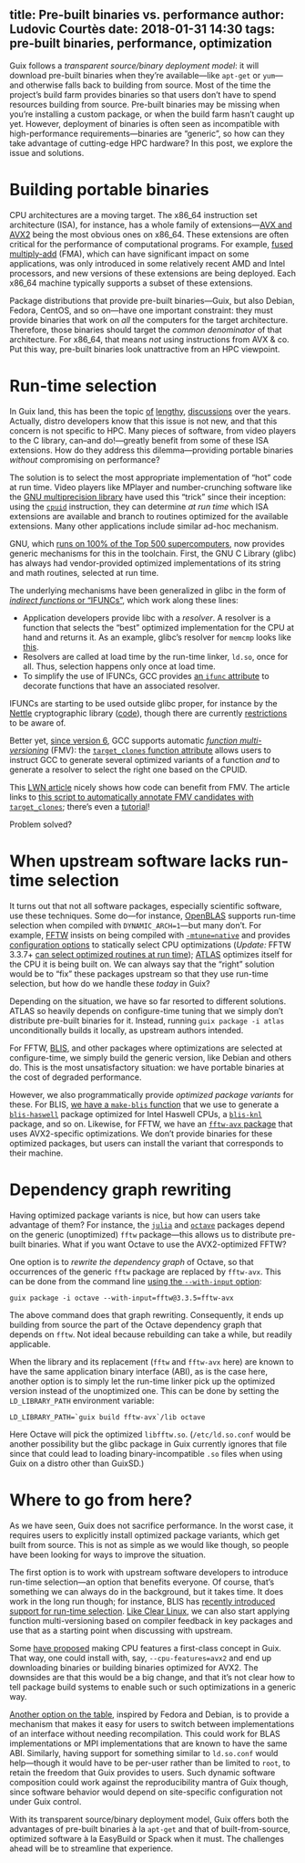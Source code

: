 title: Pre-built binaries vs. performance
author: Ludovic Courtès
date: 2018-01-31 14:30
tags: pre-built binaries, performance, optimization
---

Guix follows a _transparent source/binary deployment model_: it will
download pre-built binaries when they’re available—like `apt-get` or
`yum`—and otherwise falls back to building from source.  Most of the
time the project’s build farm provides binaries so that users don’t have
to spend resources building from source.  Pre-built binaries may be
missing when you’re installing a custom package, or when the build farm
hasn’t caught up yet.  However, deployment of binaries is often seen as
incompatible with high-performance requirements—binaries are “generic”,
so how can they take advantage of cutting-edge HPC hardware?  In this
post, we explore the issue and solutions.

# Building portable binaries

CPU architectures are a moving target.  The x86\_64 instruction set
architecture (ISA), for instance, has a whole family of extensions—[AVX
and AVX2](https://en.wikipedia.org/wiki/Advanced_Vector_Extensions)
being the most obvious ones on x86\_64.  These extensions are often
critical for the performance of computational programs.  For example,
[fused multiply-add](https://en.wikipedia.org/wiki/FMA_instruction_set)
(FMA), which can have significant impact on some applications, was only
introduced in some relatively recent AMD and Intel processors, and new
versions of these extensions are being deployed.  Each x86\_64 machine
typically supports a subset of these extensions.

Package distributions that provide pre-built binaries—Guix, but also
Debian, Fedora, CentOS, and so on—have one important constraint: they
must provide binaries that work on _all_ the computers for the target
architecture.  Therefore, those binaries should target the _common
denominator_ of that architecture.  For x86\_64, that means _not_ using
instructions from AVX & co.  Put this way, pre-built binaries look
unattractive from an HPC viewpoint.

# Run-time selection

In Guix land, this has been the topic
[of](https://lists.gnu.org/archive/html/guix-devel/2016-10/msg00005.html)
[lengthy](https://lists.gnu.org/archive/html/guix-devel/2017-08/msg00155.html),
[discussions](https://lists.gnu.org/archive/html/guix-devel/2017-09/msg00002.html)
over the years.  Actually, distro developers know that this issue is not
new, and that this concern is not specific to HPC.  Many pieces of
software, from video players to the C library, can–and do!—greatly
benefit from some of these ISA extensions.  How do they address this
dilemma—providing portable binaries _without_ compromising on
performance?

The solution is to select the most appropriate implementation of “hot”
code at run time.  Video players like MPlayer and number-crunching
software like the [GNU multiprecision library](https://gmplib.org/) have
used this “trick” since their inception: using the
[`cpuid`](https://en.wikipedia.org/wiki/Cpuid) instruction, they can
determine _at run time_ which ISA extensions are available and branch to
routines optimized for the available extensions.  Many other
applications include similar ad-hoc mechanism.

GNU, which [runs on 100% of the Top 500
supercomputers](https://www.top500.org/statistics/list/), now provides
generic mechanisms for this in the toolchain.  First, the GNU C Library
(glibc) has always had vendor-provided optimized implementations of its
string and math routines, selected at run time.

The underlying mechanisms have been generalized in glibc in the form of
[_indirect functions_ or
“IFUNCs”](https://sourceware.org/glibc/wiki/GNU_IFUNC), which work along
these lines:

  - Application developers provide libc with a _resolver_.  A resolver
    is a function that selects the “best” optimized implementation for
    the CPU at hand and returns it.  As an example, glibc’s resolver for
    `memcmp` looks like
    [this](https://sourceware.org/git/?p=glibc.git;a=blob;f=sysdeps/x86_64/multiarch/ifunc-memcmp.h).
  - Resolvers are called at load time by the run-time linker, `ld.so`,
    once for all.  Thus, selection happens only once at load time.
  - To simplify the use of IFUNCs, GCC provides [an `ifunc`
    attribute](https://gcc.gnu.org/onlinedocs/gcc-7.3.0/gcc/Common-Function-Attributes.html#index-ifunc-function-attribute)
    to decorate functions that have an associated resolver.
	
IFUNCs are starting to be used outside glibc proper, for instance by the
[Nettle](https://www.lysator.liu.se/~nisse/nettle/) cryptographic
library
([code](https://git.lysator.liu.se/nettle/nettle/blob/master/fat-setup.h#L32)),
though there are currently
[restrictions](https://sourceware.org/glibc/wiki/GNU_IFUNC#How_do_I_use_indirect_functions_in_my_own_code.3F)
to be aware of.

Better yet, [since version
6](https://developers.redhat.com/blog/2016/02/23/upcoming-features-in-gcc-6/),
GCC supports automatic [_function
multi-versioning_](https://gcc.gnu.org/wiki/FunctionMultiVersioning)
(FMV): the [`target_clones` function
attribute](https://gcc.gnu.org/onlinedocs/gcc-7.3.0/gcc/Common-Function-Attributes.html#index-target_005fclones-function-attribute)
allows users to instruct GCC to generate several optimized variants of a
function _and_ to generate a resolver to select the right one based on
the CPUID.

This [LWN article](https://lwn.net/Articles/691932/) nicely shows how
code can benefit from FMV.  The article links to [this script to
automatically annotate FMV candidates with
`target_clones`](https://github.com/clearlinux/make-fmv-patch); there’s
even a
[tutorial](https://docs.01.org/clearlinux/latest/tutorials/fmv.html)!

Problem solved?

# When upstream software lacks run-time selection

It turns out that not all software packages, especially scientific
software, use these techniques.  Some do—for instance,
[OpenBLAS](https://hpc.guix.info/package/openblas) supports
run-time selection when compiled with `DYNAMIC_ARCH=1`—but many don’t.
For example, [FFTW](https://hpc.guix.info/package/fftw)
insists on being compiled with
[`-mtune=native`](https://gcc.gnu.org/onlinedocs/gcc-7.3.0/gcc/x86-Options.html#index-mtune-15)
and provides [configuration
options](http://fftw.org/fftw3_doc/Installation-on-Unix.html#Installation-on-Unix)
to statically select CPU optimizations (*Update:* FFTW 3.3.7+ [can select
optimized routines at run time](https://lists.gnu.org/archive/html/guix-devel/2018-04/msg00091.html));
[ATLAS](https://hpc.guix.info/package/atlas) optimizes
itself for the CPU it is being built on.  We can always say that the
“right” solution would be to “fix” these packages upstream so that they
use run-time selection, but how do we handle these _today_ in Guix?

Depending on the situation, we have so far resorted to different
solutions.  ATLAS so heavily depends on configure-time tuning that we
simply don’t distribute pre-built binaries for it.  Instead, running
`guix package -i atlas` unconditionally builds it locally, as upstream
authors intended.

For FFTW, [BLIS](https://hpc.guix.info/package/blis), and
other packages where optimizations are selected at configure-time, we
simply build the generic version, like Debian and others do.  This is
the most unsatisfactory situation: we have portable binaries at the cost
of degraded performance.

However, we also programmatically provide _optimized package variants_
for these.  For BLIS, [we have a `make-blis`
function](https://git.savannah.gnu.org/cgit/guix.git/tree/gnu/packages/maths.scm#n2687)
that we use to generate a
[`blis-haswell`](https://git.savannah.gnu.org/cgit/guix.git/tree/gnu/packages/maths.scm?id=fddf1dc3aba3176b6efc9e0be0918245665a6ebf#n2762)
package optimized for Intel Haswell CPUs, a
[`blis-knl`](https://git.savannah.gnu.org/cgit/guix.git/tree/gnu/packages/maths.scm?id=fddf1dc3aba3176b6efc9e0be0918245665a6ebf#n2767)
package, and so on.  Likewise, for FFTW, we have an [`fftw-avx`
package](https://git.savannah.gnu.org/cgit/guix.git/tree/gnu/packages/algebra.scm?id=ea5624739855f1770c960859e73d3758a95b7282#n592)
that uses AVX2-specific optimizations.  We don’t provide binaries for
these optimized packages, but users can install the variant that
corresponds to their machine.

# Dependency graph rewriting

Having optimized package variants is nice, but how can users take
advantage of them?  For instance, the
[`julia`](https://hpc.guix.info/package/julia) and
[`octave`](https://hpc.guix.info/package/octave) packages
depend on the generic (unoptimized) `fftw` package—this allows us to
distribute pre-built binaries.  What if you want Octave to use the
AVX2-optimized FFTW?

One option is to _rewrite the dependency graph_ of Octave, so that
occurrences of the generic `fftw` package are replaced by `fftw-avx`.  This
can be done from the command line [using the `--with-input`
option](https://www.gnu.org/software/guix/manual/html_node/Package-Transformation-Options.html):

```
guix package -i octave --with-input=fftw@3.3.5=fftw-avx
```

The above command does that graph rewriting.  Consequently, it ends up
building from source the part of the Octave dependency graph that
depends on `fftw`.  Not ideal because rebuilding can take a while, but
readily applicable.

When the library and its replacement (`fftw` and `fftw-avx` here) are
known to have the same application binary interface (ABI), as is the
case here, another option is to simply let the run-time linker pick up
the optimized version instead of the unoptimized one.  This can be done
by setting the `LD_LIBRARY_PATH` environment variable:

```
LD_LIBRARY_PATH=`guix build fftw-avx`/lib octave
```

Here Octave will pick the optimized `libfftw.so`.  (`/etc/ld.so.conf`
would be another possibility but the glibc package in Guix currently
ignores that file since that could lead to loading
binary-incompatible `.so` files when using Guix on a distro other than
GuixSD.)

# Where to go from here?

As we have seen, Guix does not sacrifice performance.  In the worst
case, it requires users to explicitly install optimized package
variants, which get built from source.  This is not as simple as we
would like though, so people have been looking for ways to improve the
situation.

The first option is to work with upstream software developers to
introduce run-time selection—an option that benefits everyone.  Of
course, that’s something we can always do in the background, but it
takes time.  It does work in the long run though; for instance, BLIS has
[recently introduced support for run-time
selection](https://github.com/flame/blis/issues/129).  [Like Clear
Linux](https://docs.01.org/clearlinux/latest/tutorials/fmv.html),
we can also start applying function multi-versioning based on compiler
feedback in key packages and use that as a starting point when
discussing with upstream.

Some [have
proposed](https://lists.gnu.org/archive/html/guix-devel/2017-08/msg00155.html)
making CPU features a first-class concept in Guix.  That way, one could
install with, say, `--cpu-features=avx2` and end up downloading binaries
or building binaries optimized for AVX2.  The downsides are that this
would be a big change, and that it’s not clear how to tell package build
systems to enable such or such optimizations in a generic way.

[Another option on the
table](https://lists.gnu.org/archive/html/guix-devel/2017-08/msg00194.html),
inspired by Fedora and Debian, is to provide a mechanism that makes it
easy for users to switch between implementations of an interface without
needing recompilation.  This could work for BLAS implementations or MPI
implementations that are known to have the same ABI.  Similarly, having
support for something similar to `ld.so.conf` would help—though it would
have to be per-user rather than be limited to `root`, to retain the
freedom that Guix provides to users.  Such dynamic software composition
could work against the reproducibility mantra of Guix though, since
software behavior would depend on site-specific configuration not under
Guix control.

With its transparent source/binary deployment model, Guix offers both
the advantages of pre-built binaries à la `apt-get` and that of
built-from-source, optimized software à la EasyBuild or Spack when it
must.  The challenges ahead will be to streamline that experience.
